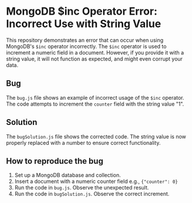 # MongoDB $inc Operator Error: Incorrect Use with String Value

This repository demonstrates an error that can occur when using MongoDB's `$inc` operator incorrectly. The `$inc` operator is used to increment a numeric field in a document. However, if you provide it with a string value, it will not function as expected, and might even corrupt your data.

## Bug

The `bug.js` file shows an example of incorrect usage of the `$inc` operator.  The code attempts to increment the `counter` field with the string value "1".

## Solution

The `bugSolution.js` file shows the corrected code.  The string value is now properly replaced with a number to ensure correct functionality. 

## How to reproduce the bug

1.  Set up a MongoDB database and collection. 
2. Insert a document with a numeric counter field e.g., `{"counter": 0}`
3. Run the code in `bug.js`. Observe the unexpected result.
4. Run the code in `bugSolution.js`. Observe the correct increment.

